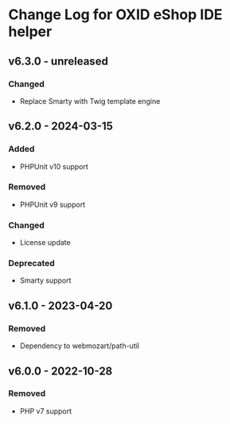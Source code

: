 # Change Log for OXID eShop IDE helper

## v6.3.0 - unreleased

### Changed
- Replace Smarty with Twig template engine

## v6.2.0 - 2024-03-15

### Added
- PHPUnit v10 support

### Removed
- PHPUnit v9 support

### Changed
- License update

### Deprecated
- Smarty support

## v6.1.0 - 2023-04-20

### Removed
- Dependency to webmozart/path-util

## v6.0.0 - 2022-10-28

### Removed
- PHP v7 support
